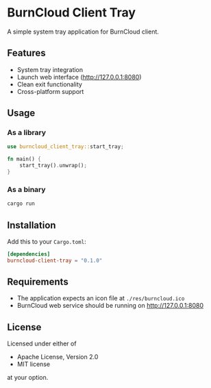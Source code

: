 # BurnCloud Client Tray

A simple system tray application for BurnCloud client.

## Features

- System tray integration
- Launch web interface (http://127.0.0.1:8080)
- Clean exit functionality
- Cross-platform support

## Usage

### As a library

```rust
use burncloud_client_tray::start_tray;

fn main() {
    start_tray().unwrap();
}
```

### As a binary

```bash
cargo run
```

## Installation

Add this to your `Cargo.toml`:

```toml
[dependencies]
burncloud-client-tray = "0.1.0"
```

## Requirements

- The application expects an icon file at `./res/burncloud.ico`
- BurnCloud web service should be running on http://127.0.0.1:8080

## License

Licensed under either of

* Apache License, Version 2.0
* MIT license

at your option.
